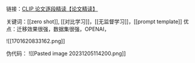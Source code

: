 
链接：[CLIP 论文逐段精读【论文精读】](https://www.bilibili.com/video/BV1SL4y1s7LQ/?spm_id_from=333.337.search-card.all.click&vd_source=e2ed568abb1e67cc88ad6275f6104534)

关键词：[[zero shot]], [[对比学习]]，[[无监督学习]]，[[prompt template]]
优点：迁移效果很强，数据集很强，OPENAI，


![[1701620833162.png]]

伪代码：
![[Pasted image 20231205114200.png]]